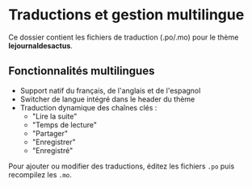 # Traductions et gestion multilingue

Ce dossier contient les fichiers de traduction (.po/.mo) pour le thème **lejournaldesactus**.

## Fonctionnalités multilingues
- Support natif du français, de l'anglais et de l'espagnol
- Switcher de langue intégré dans le header du thème
- Traduction dynamique des chaînes clés :
  - "Lire la suite"
  - "Temps de lecture"
  - "Partager"
  - "Enregistrer"
  - "Enregistré"

Pour ajouter ou modifier des traductions, éditez les fichiers `.po` puis recompilez les `.mo`.
